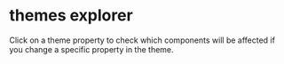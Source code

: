 # themes explorer

Click on a theme property to check which components will be affected if you change a specific property in the theme.



<themesexplorer />
